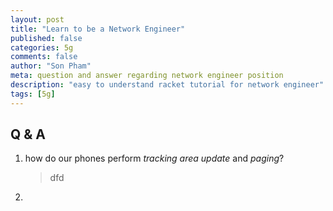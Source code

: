 ```yaml
---
layout: post
title: "Learn to be a Network Engineer"
published: false
categories: 5g
comments: false
author: "Son Pham"
meta: question and answer regarding network engineer position
description: "easy to understand racket tutorial for network engineer"
tags: [5g]
---
```


## Q & A
1. how do our phones perform *tracking area update* and *paging*?
    > dfd

2. 